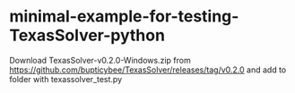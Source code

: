 # minimal-example-for-testing-TexasSolver-python

Download TexasSolver-v0.2.0-Windows.zip from https://github.com/bupticybee/TexasSolver/releases/tag/v0.2.0 and add to folder with texassolver_test.py
